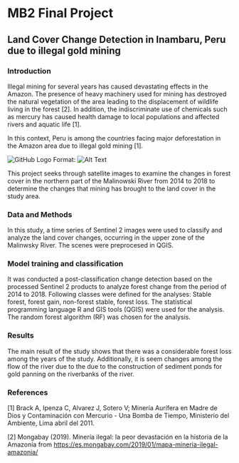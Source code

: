 # MB2 Final Project
## Land Cover Change Detection in Inambaru, Peru due to illegal gold mining  

### Introduction
Illegal mining for several years has caused devastating effects in the Amazon. The presence of heavy machinery used for mining has destroyed the natural vegetation of the area  leading to the displacement of wildlife living in the forest [2]. In addition, the indiscriminate use of chemicals such as mercury has caused health damage to local populations and affected rivers and aquatic life [1].

In this context, Peru is among the countries facing major deforestation in the Amazon area due to illegal gold mining [1]. 


![GitHub Logo](/images/logo.png)
Format: ![Alt Text](url)


This project seeks through satellite images to examine the changes in forest cover in the northern part of the Malinowski River from 2014 to 2018 to determine the changes that mining has brought to the land cover in the study area. 

### Data and Methods
In this study, a time series of Sentinel 2 images were used to classify and analyze the land cover changes, occurring in the upper zone of the Malinwsky River. The scenes were preprocesed in QGIS. 

### Model training and classification
It was conducted a post-classification change detection based on the processed Sentinel 2 products to analyze forest change from the period of 2014 to 2018. Following classes
were defined for the analyses: Stable forest, forest gain, non-forest stable, forest loss. The statistical programming language R and GIS tools (QGIS) were used for the analysis.
The random forest algorithm (RF) was chosen for the analysis.

### Results
The main result of the study shows that there was a considerable forest loss among the years of the study. Additionally, it is seem changes among the flow of the river due to the due to the construction of sediment ponds for gold panning on the riverbanks of the river.

### References
[1] Brack A, Ipenza C, Alvarez J, Sotero V; Minería Aurífera en Madre de Dios y Contaminación con Mercurio - Una Bomba de Tiempo, Ministerio del Ambiente, Lima abril del 2011.

[2] Mongabay (2019). Minería ilegal: la peor devastación en la historia de la Amazonía from https://es.mongabay.com/2019/01/mapa-mineria-ilegal-amazonia/
